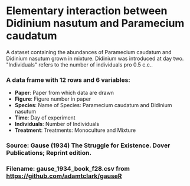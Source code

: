 # Elementary interaction between Didinium nasutum and Paramecium caudatum 

A dataset containing the abundances of Paramecium caudatum and Didinium nasutum
grown in mixture. Didinium was introduced at day two. 
"Individuals" refers to the number of individuals pro 0.5 c.c..

### A data frame with 12 rows and 6 variables:

- **Paper**: Paper from which data are drawn
- **Figure**: Figure number in paper
- **Species**: Name of Species: Paramecium caudatum and Didinium nasutum
- **Time**: Day of experiment
- **Individuals**: Number of Individuals
- **Treatment**: Treatments: Monoculture and Mixture

### Source: Gause (1934) The Struggle for Existence. Dover Publications; Reprint edition.
### Filename: gause_1934_book_f28.csv from https://github.com/adamtclark/gauseR